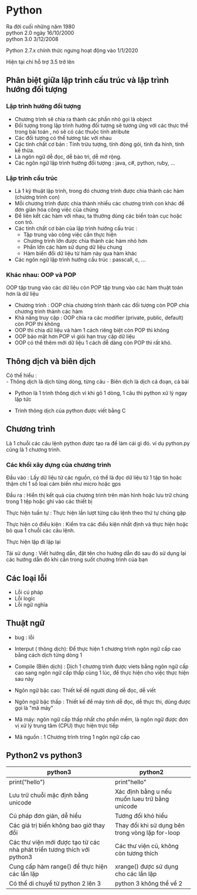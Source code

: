 # Python

Ra đời cuối những năm 1980   
python 2.0 ngày 16/10/2000  
python 3.0 3/12/2008  

Python 2.7.x chính thức ngưng hoạt động vào 1/1/2020 

Hiện tại chỉ hỗ trợ 3.5 trở lên

## Phân biệt giữa lập trình cấu trúc và lập trình hướng đối tượng 

### Lập trình hướng đối tượng 

- Chương trình sẽ chia  ra thành các phần nhỏ gọi là object 
- Đối tượng trong lập trình hướng đối tượng sẽ tương ứng với các thực thể trong bài toán , nó sẽ có các thuộc tính atribute 
- Các đối tượng có thể tương tác với nhau
- Các tính chất cơ bản : Tính trừu tượng, tính đóng gói, tính đa hình, tính kế thừa. 
- Là ngôn ngữ dễ đọc, dễ bảo trì, dễ mở rộng. 
- Các ngôn ngữ lập trình hướng đối tượng : java, c#, python, ruby, ...

### Lập trình cấu trúc 

- Là 1 kỹ thuật lập trình, trong đó chương trình được chia thành các hàm (chương trình con)
- Mỗi chương trình được chia thành nhiều các chương trình con khác để đơn giản hóa công việc của chúng
- Để liên kết các hàm với nhau, ta thường dùng các biến toàn cục hoặc con trỏ. 
- Các tính chất cơ bản của lập trình hướng cấu trúc : 
    - Tập trung vào công việc cần thực hiện 
    - Chương trình lớn được chia thành các hàm nhỏ hơn 
    - Phần lớn các hàm sử dụng dữ liệu chung
    - Hàm biến đổi dữ liệu từ hàm này qua hàm khác 
- Các ngôn ngữ lập trình hướng cấu trúc : passcall, c, ... 

### Khác nhau: OOP và POP

OOP tập trung vào các dữ liệu còn POP tập trung vào các hàm thuật toán hơn là dữ liệu 
- Chương trình : OOP chia chương trình thành các đối tượng còn POP chia chương trình thành các hàm 
- Khả năng truy cập : OOP chia ra các modifier (private, public, default) còn POP thì không 
- OOP thì chia dữ liệu và hàm 1 cách riêng biệt còn POP thì không 
- OOP bảo mật hơn POP vì giói hạn truy cập dữ liệu 
- OOP có thể thêm mới dữ liệu 1 cách dễ dàng còn POP thì rất khó. 

## Thông dịch và biên dịch 

Có thể hiểu :   
    - Thông dịch là dịch từng dòng, từng câu 
    - Biên dịch là dịch cả đoạn, cả bài 
- Python là 1 trình thông dịch vì khi gõ 1 dòng, 1 câu thì python xử lý ngay lập tức 

- Trình thông dịch của python được viết bằng C

## Chương trình 

Là 1 chuỗi các câu lệnh python được tạo ra để làm cái gì đó. ví dụ python.py cũng là 1 chương trình.

### Các khối xây dựng của chương trình 

Đầu vào : Lấy dữ liệu từ các nguồn, có thể là đọc dữ liệu từ 1 tập tin hoặc thậm chí 1 số loại cảm biến như micro hoặc gps 

Đầu ra : Hiển thị kết quả của chương trình trên màn hình hoặc lưu trữ chúng trong 1 tệp  hoặc ghi vào các thiết bị 

Thực hiện tuần tự : Thực hiện lần lượt từng câu lệnh theo thứ tự chúng gặp 

Thực hiện có điều kiện : Kiểm tra các điều kiện nhất định và thực hiện hoặc bỏ qua 1 chuỗi các câu lệnh. 

Thực hiện lặp đi lặp lại 

Tái sử dụng : Viết hướng dẫn, đặt tên cho hướng dẫn đó sau đó sử dụng lại các hướng dẫn đó khi cần trong suốt chương trình của bạn 

## Các loại lỗi 

- Lỗi cú pháp 
- Lỗi logic
- Lỗi ngữ nghĩa 

## Thuật ngữ 

- bug : lỗi 

- Interput ( thông dịch): Để thực hiện 1 chương trình ngôn ngữ cấp cao bằng cách dịch từng dòng 1 
- Compile (Biên dịch) : Dịch 1 chương trình được viets bằng ngôn ngữ cấp cao sang ngôn ngữ cấp thấp cùng 1 lúc, để thực hiện cho việc thực hiện sau này 
- Ngôn ngữ bậc cao: Thiết kế để người dùng dễ đọc, dễ viết
- Ngôn ngữ bậc thấp : Thiết kế để máy tính dễ đọc, dễ thực thi, dũng được gọi là "mã máy"
- Mã máy: ngôn ngữ cấp thấp nhất cho phần mềm, là ngôn ngữ được đơn vị xử lý trung tâm (CPU) thực hiện trực tiếp 
- Mã nguồn : 1 Chương trình tring 1 ngôn ngữ cấp cao 

## Python2 vs python3 

|python3              |python2                |
|------------------------|-----------------------|
|print("hello")          |print"hello"           |
|Lưu trữ chuỗi mặc định bằng unicode|Xác định bằng u nếu muốn lueu trữ bằng unicode|
|Cú pháp đơn giản, dễ hiểu|Tương đối khó hiểu|
|Các giá trị biến không bao giờ thay đổi|Thay đổi khi sử dụng bên trong vòng lặp for-loop|
|Các thư viện mới được tạo từ các nhà phát triển tương thích với python3|Các thư viện cũ, không còn tương thích|
|Cung cấp hàm range() để thực hiện các lần lặp| xrange() được sử dụng cho các lần lặp|
|Có thể di chuyể từ python 2 lên 3|python 3 không thể về 2|